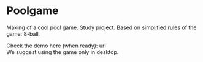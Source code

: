 # Poolgame
Making of a cool pool game. Study project.
Based on simplified rules of the game: 8-ball.

Check the demo here (when ready): url  
We suggest using the game only in desktop.
